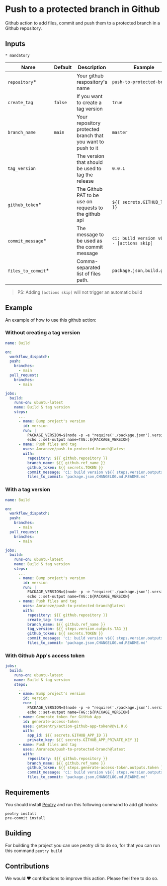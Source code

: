 # Push to a protected branch in Github

Github action to add files, commit and push them to a protected branch in a Github repository.

## Inputs

`* mandatory`

| Name | Default | Description | Example |
| ------------- | ------------- | ------------- | ------------- |
| `repository`* | | Your github respository's name | `push-to-protected-branch`
| `create_tag` | `false` | If you want to create a tag version | `true`
| `branch_name` | `main` | Your repository protected branch that you want to push to it | `master`
| `tag_version` | | The version that should be used to tag the release | `0.0.1`
| `github_token`* | | The Github PAT to be use on requests to the github api | `${{ secrets.GITHUB_TOKEN }}`
| `commit_message`* | | The message to be used as the commit message | `ci: build version v0.0.1 - [actions skip]`
| `files_to_commit`* | | Comma-separated list of files path. | `package.json,build.gradle`

>PS: Adding `[actions skip]` will not trigger an automatic build

## Example

An example of how to use this github action:

### Without creating a tag version

```yaml
name: Build

on:
  workflow_dispatch:
  push:
    branches:
      - main
  pull_request:
    branches:
      - main

jobs:
  build:
    runs-on: ubuntu-latest
    name: Build & tag version
    steps:
      ...
      - name: Bump project's version
        id: version
        run: |
          PACKAGE_VERSION=$(node -p -e "require('./package.json').version")
          echo ::set-output name=TAG::${PACKAGE_VERSION}
      - name: Push files and tag
        uses: Amraneze/push-to-protected-branch@latest
        with:
          repository: ${{ github.repository }}
          branch_name: ${{ github.ref_name }}
          github_token: ${{ secrets.TOKEN }}
          commit_message: 'ci: build version v${{ steps.version.outputs.TAG }}'
          files_to_commit: 'package.json,CHANGELOG.md,README.md'

```

### With a tag version

```yaml
name: Build

on:
  workflow_dispatch:
  push:
    branches:
      - main
  pull_request:
    branches:
      - main

jobs:
  build:
    runs-on: ubuntu-latest
    name: Build & tag version
    steps:
      ...
      - name: Bump project's version
        id: version
        run: |
          PACKAGE_VERSION=$(node -p -e "require('./package.json').version")
          echo ::set-output name=TAG::${PACKAGE_VERSION}
      - name: Push files and tag
        uses: Amraneze/push-to-protected-branch@latest
        with:
          repository: ${{ github.repository }}
          create_tag: true
          branch_name: ${{ github.ref_name }}
          tag_version: ${{ steps.version.outputs.TAG }}
          github_token: ${{ secrets.TOKEN }}
          commit_message: 'ci: build version v${{ steps.version.outputs.TAG }}'
          files_to_commit: 'package.json,CHANGELOG.md,README.md'

```

### With Github App's access token

```yaml
jobs:
  build:
    runs-on: ubuntu-latest
    name: Build & tag version
    steps:
      ...
      - name: Bump project's version
        id: version
        run: |
          PACKAGE_VERSION=$(node -p -e "require('./package.json').version")
          echo ::set-output name=TAG::${PACKAGE_VERSION}
      - name: Generate token for GitHub App
        id: generate-access-token
        uses: getsentry/action-github-app-token@@v1.0.6
        with:
          app_id: ${{ secrets.GITHUB_APP_ID }}
          private_key: ${{ secrets.GITHUB_APP_PRIVATE_KEY }}
      - name: Push files and tag
        uses: Amraneze/push-to-protected-branch@latest
        with:
          repository: ${{ github.repository }}
          branch_name: ${{ github.ref_name }}
          github_token: ${{ steps.generate-access-token.outputs.token }}
          commit_message: 'ci: build version v${{ steps.version.outputs.TAG }}'
          files_to_commit: 'package.json,CHANGELOG.md,README.md'

```

## Requirements
You should install [Peotry](https://python-poetry.org) and run this following command to add git hooks:

```
peotry install
pre-commit install
```

## Building
For building the project you can use peotry cli to do so, for that you can run this command `peotry build`

## Contributions
We would :heart: contributions to improve this action. Please feel free to do so.
